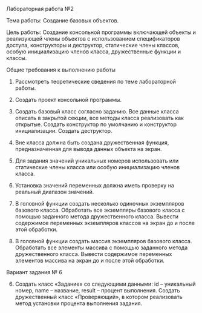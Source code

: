 Лабораторная работа №2

Тема работы: Создание базовых объектов.



Цель работы: Создание консольной программы включающей объекты и реализующей члены объектов c использованием спецификаторов доступа, конструкторы и деструктор, статические члены классов, особую инициализацию членов класса, дружественные функции и классы.



Общие требования к выполнению работы

1.    Рассмотреть теоретические сведения по теме лабораторной работы.

2.    Создать проект консольной программы.

3.    Создать базовый класс согласно заданию. Все данные класса описать в закрытой секции, все методы класса реализовать как открытые. Создать конструктор по умолчанию и конструктор инициализации. Создать деструктор.

4.    Вне класса должна быть создана дружественная функция, предназначенная для вывода данных объекта на экран.

5.    Для задания значений уникальных номеров использовать или статические члены класса или особую инициализацию членов класса.

6.    Установка значений переменных должна иметь проверку на реальный диапазон значений.

7.    В головной функции создать несколько одиночных экземпляров базового класса. Обработать все экземпляры базового класса с помощью заданного метода дружественного класса. Вывести содержимое переменных экземпляров классов на экран до и после этой обработки.

8.    В головной функции создать массив экземпляров базового класса. Обработать все элементы массива с помощью заданного метода дружественного класса. Вывести содержимое переменных элементов массива на экран до и после этой обработки.



Вариант задания № 6

6.    Создать класс «Задание» со следующими данными: id – уникальный номер, name – название, result – процент выполнения. Создать дружественный класс «Проверяющий», в котором реализовать метод установки процента выполнения задания.